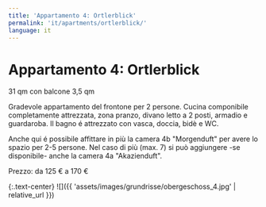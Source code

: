 ```yaml
---
title: 'Appartamento 4: Ortlerblick'
permalink: 'it/apartments/ortlerblick/'
language: it
---
```


# Appartamento 4: Ortlerblick

31 qm con balcone 3,5 qm

Gradevole appartamento del frontone per 2 persone. Cucina componibile completamente attrezzata, zona pranzo, divano letto a 2 posti, armadio e guardaroba. Il bagno é attrezzato con vasca, doccia, bidè e WC.

Anche qui é possibile affittare in più la camera 4b "Morgenduft" per avere lo spazio per 2-5 persone. Nel caso di più (max. 7) si può aggiungere -se disponibile- anche la camera 4a "Akazienduft".

Prezzo: da 125 € a 170 €

{:.text-center}
![]({{ 'assets/images/grundrisse/obergeschoss_4.jpg' | relative_url }})
